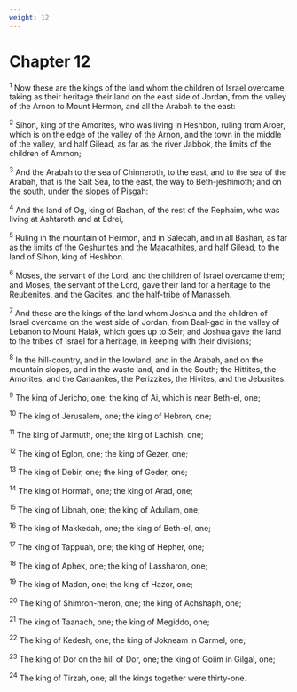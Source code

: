 ```yaml
---
weight: 12
---
```


# Chapter 12

<sup>1</sup> Now these are the kings of the land whom the children of Israel overcame, taking as their heritage their land on the east side of Jordan, from the valley of the Arnon to Mount Hermon, and all the Arabah to the east: 

<sup>2</sup> Sihon, king of the Amorites, who was living in Heshbon, ruling from Aroer, which is on the edge of the valley of the Arnon, and the town in the middle of the valley, and half Gilead, as far as the river Jabbok, the limits of the children of Ammon; 

<sup>3</sup> And the Arabah to the sea of Chinneroth, to the east, and to the sea of the Arabah, that is the Salt Sea, to the east, the way to Beth-jeshimoth; and on the south, under the slopes of Pisgah: 

<sup>4</sup> And the land of Og, king of Bashan, of the rest of the Rephaim, who was living at Ashtaroth and at Edrei, 

<sup>5</sup> Ruling in the mountain of Hermon, and in Salecah, and in all Bashan, as far as the limits of the Geshurites and the Maacathites, and half Gilead, to the land of Sihon, king of Heshbon. 

<sup>6</sup> Moses, the servant of the Lord, and the children of Israel overcame them; and Moses, the servant of the Lord, gave their land for a heritage to the Reubenites, and the Gadites, and the half-tribe of Manasseh. 

<sup>7</sup> And these are the kings of the land whom Joshua and the children of Israel overcame on the west side of Jordan, from Baal-gad in the valley of Lebanon to Mount Halak, which goes up to Seir; and Joshua gave the land to the tribes of Israel for a heritage, in keeping with their divisions; 

<sup>8</sup> In the hill-country, and in the lowland, and in the Arabah, and on the mountain slopes, and in the waste land, and in the South; the Hittites, the Amorites, and the Canaanites, the Perizzites, the Hivites, and the Jebusites. 

<sup>9</sup> The king of Jericho, one; the king of Ai, which is near Beth-el, one; 

<sup>10</sup> The king of Jerusalem, one; the king of Hebron, one; 

<sup>11</sup> The king of Jarmuth, one; the king of Lachish, one; 

<sup>12</sup> The king of Eglon, one; the king of Gezer, one; 

<sup>13</sup> The king of Debir, one; the king of Geder, one; 

<sup>14</sup> The king of Hormah, one; the king of Arad, one; 

<sup>15</sup> The king of Libnah, one; the king of Adullam, one; 

<sup>16</sup> The king of Makkedah, one; the king of Beth-el, one; 

<sup>17</sup> The king of Tappuah, one; the king of Hepher, one; 

<sup>18</sup> The king of Aphek, one; the king of Lassharon, one; 

<sup>19</sup> The king of Madon, one; the king of Hazor, one; 

<sup>20</sup> The king of Shimron-meron, one; the king of Achshaph, one; 

<sup>21</sup> The king of Taanach, one; the king of Megiddo, one; 

<sup>22</sup> The king of Kedesh, one; the king of Jokneam in Carmel, one; 

<sup>23</sup> The king of Dor on the hill of Dor, one; the king of Goiim in Gilgal, one; 

<sup>24</sup> The king of Tirzah, one; all the kings together were thirty-one. 


